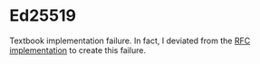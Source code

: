 # Ed25519

Textbook implementation failure. In fact, I deviated from the [RFC implementation](https://tools.ietf.org/html/draft-irtf-cfrg-eddsa-05#page-18) to create this failure.